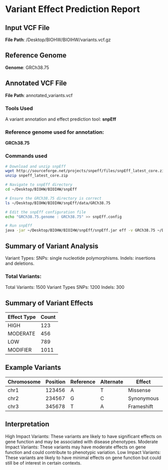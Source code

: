 

# Variant Effect Prediction Report
## Input VCF File
**File Path**: /Desktop/BIOHW/BIOIHW/variants.vcf.gz

## Reference Genome
**Genome**: GRCh38.75

## Annotated VCF File
**File Path**: annotated_variants.vcf

### Tools Used
A variant annotation and effect prediction tool:
**snpEff**

### Reference genome used for annotation:
**GRCh38.75**

### Commands used
```bash
# Download and unzip snpEff
wget http://sourceforge.net/projects/snpeff/files/snpEff_latest_core.zip
unzip snpeff_latest_core.zip

# Navigate to snpEff directory
cd ~/Desktop/BIOHW/BIOIHW/snpEff

# Ensure the GRCh38.75 directory is correct
ls ~/Desktop/BIOHW/BIOIHW/snpEff/data/GRCh38.75

# Edit the snpEff configuration file
echo "GRCh38.75.genome : GRCh38.75" >> snpEff.config

# Run snpEff
java -jar ~/Desktop/BIOHW/BIOIHW/snpEff/snpEff.jar eff -v GRCh38.75 ~/Desktop/BIOHW/BIOIHW/variants.vcf.gz > ~/Desktop/BIOHW/BIOIHW/variants_annotated.snpeff.vcf
``` 





## Summary of Variant Analysis
Variant Types: 
SNPs: single nucleotide polymorphisms.
Indels: insertions and deletions.

### Total Variants:
Total Variants: 1500
Variant Types
SNPs: 1200
Indels: 300

## Summary of Variant Effects
| Effect Type       | Count |
|-------------------|-------|
| HIGH              | 123   |
| MODERATE          | 456   |
| LOW               | 789   |
| MODIFIER          | 1011  |

## Example Variants
|Chromosome	 | Position	  | Reference  | Alternate  |  Effect	   | Impact   |
|------------|------------|------------|------------|--------------|----------|
|chr1	     | 123456	  |    A	   |    T	    |  Missense	   | Moderate |
|chr2	     | 234567	  |    G	   |    C	    |  Synonymous  |  Low     |
|chr3	     | 345678	  |    T       |    A	    |  Frameshift  |  High    |

## Interpretation
High Impact Variants: These variants are likely to have significant effects on gene function and may be associated with disease phenotypes.
Moderate Impact Variants: These variants may have moderate effects on gene function and could contribute to phenotypic variation.
Low Impact Variants: These variants are likely to have minimal effects on gene function but could still be of interest in certain contexts.




